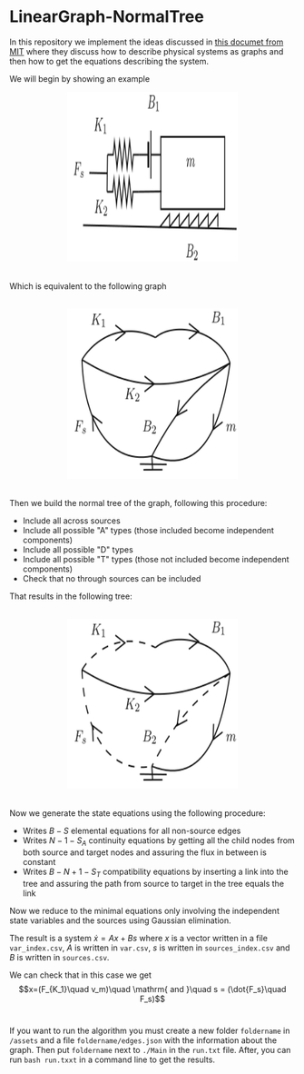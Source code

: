 # LinearGraph-NormalTree

In this repository we implement the ideas discussed in [this documet from MIT](https://web.mit.edu/2.151/www/Handouts/EqFormulation.pdf) where they discuss how to describe physical systems as graphs and then how to get the equations describing the system. <br> 

We will begin by showing an example <br>

<center>
<picture>
  <source media="(prefers-color-scheme: dark)" srcset="/assets/tests/test17/visual/fig17.svg" >
  <img alt="Figure 17'" src="/assets/tests/test17/visual/fig17_light.svg"  width="300" height="300">
</picture>
</center>

<br>

Which is equivalent to the following graph

<br>

<center>
<picture>
  <source media="(prefers-color-scheme: dark)" srcset="/assets/tests/test17/visual/graph17.svg" >
  <img alt="Graph 17'" src="/assets/tests/test17/visual/graph17_light.svg" width="300" height="300">
</picture>
</center>

<br>

Then we build the normal tree of the graph, following this procedure:
- Include all across sources
- Include all possible "A" types (those included become independent components)
- Include all possible "D" types
- Include all possible "T" types (those not included become independent components)
- Check that no through sources can be included <br>

That results in the following tree:

<br>

<center>
<picture>
  <source media="(prefers-color-scheme: dark)" srcset="/assets/tests/test17/visual/tree17.svg" >
  <img alt="Normal Tree 17'" src="/assets/tests/test17/visual/tree17_light.svg" width="300" height="300">
</picture>
</center>

<br>


Now we generate the state equations using the following procedure:
- Writes $B-S$ elemental equations for all non-source edges
- Writes $N-1-S_A$ continuity equations by getting all the child nodes from both source and target nodes and assuring the flux in between is constant
- Writes $B-N+1-S_T$ compatibility equations by inserting a link into the tree and assuring the path from source to target in the tree equals the link

Now we reduce to the minimal equations only involving the independent state variables and the sources using Gaussian elimination. <br>

The result is a system $\dot{x} = Ax + Bs$ where $x$ is a vector written in a file `var_index.csv`, $A$ is written in `var.csv`, $s$ is written in `sources_index.csv` and $B$ is written in `sources.csv`. <br>

We can check that in this case we get 
$$x=(F_{K_1}\quad v_m)\quad \mathrm{ and }\quad s = (\dot{F_s}\quad F_s)$$ <br>

If you want to run the algorithm you must create a new folder `foldername` in `/assets` and a file `foldername/edges.json` with the information about the graph. Then put `foldername` next to `./Main` in the `run.txt` file. After, you can run `bash run.txxt` in a command line to get the results.





